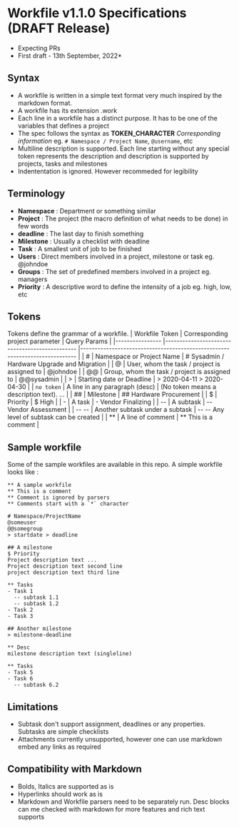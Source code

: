 # Workfile v1.1.0 Specifications (DRAFT Release)
* Expecting PRs
* First draft - 13th September, 2022*

## Syntax
- A workfile is written in a simple text format very much inspired by the markdown format.
- A workfile has its extension .work
- Each line in a workfile has a distinct purpose. It has to be one of the variables that defines a project
- The spec follows the syntax as __TOKEN_CHARACTER__ <space> *Corresponding information* eg. `# Namespace / Project Name`, `@username`, etc
- Multiline description is supported. Each line starting without any special token represents the description and description is supported by projects, tasks and milestones
 - Indententation is ignored. However recommeded for legibility 
  
## Terminology
- **Namespace** : Department or something similar
- **Project** : The project (the macro definition of what needs to be done) in few words
- **deadline** : The last day to finish something
- **Milestone** : Usually a checklist with deadline
- **Task** : A smallest unit of job to be finished 
- **Users** : Direct members involved in a project, milestone or task eg. @johndoe
- **Groups** : The set of predefined members involved in a project eg. managers
- **Priority** : A descriptive word to define the intensity of a job eg. high, low, etc

## Tokens
Tokens define the grammar of a workfile.
| Workfile Token 	| Corresponding project parameter 	| Query Params 	|
|----------------	|-----------------------------------------------	|----------------------------------------------------------------------------	|
| # 	| Namespace or Project Name 	| # Sysadmin / Hardware Upgrade and Migration 	|
| @ 	| User, whom the task / project is assigned to 	| @johndoe 	|
| @@ 	| Group, whom the task / project is assigned to 	| @@sysadmin 	|
| > 	| Starting date or Deadline 	| > 2020-04-11 > 2020-04-30 	|
| `no token` | A line in any paragraph (desc) 	| (No token means a description text). ... 	|
| ## 	| Milestone 	| ## Hardware Procurement 	|
| $ 	| Priority 	| $ High 	|
| - 	| A task 	| - Vendor Finalizing 	|
| -- 	| A subtask 	| -- Vendor Assessment |
| -- -- | Another subtask under a subtask | -- -- Any level of subtask can be created |
| ** | A line of comment | ** This is a comment | 


## Sample workfile
Some of the sample workfiles are available in this repo. A simple workfile looks like :
```
** A sample workfile
** This is a comment
** Comment is ignored by parsers
** Comments start with a `*` character

# Namespace/ProjectName
@someuser
@@somegroup
> startdate > deadline

## A milestone
$ Priority
Project description text ...
Project description text second line
project description text third line

** Tasks
- Task 1
  -- subtask 1.1
  -- subtask 1.2
- Task 2
- Task 3

## Another milestone
> milestone-deadline

** Desc
milestone description text (singleline)

** Tasks
- Task 5
- Task 6
  -- subtask 6.2
```

## Limitations
- Subtask don't support assignment, deadlines or any properties. Subtasks are simple checklists
- Attachments currently unsupported, however one can use markdown embed any links as required

## Compatibility with Markdown
- Bolds, Italics are supported as is
- Hyperlinks should work as is
- Markdown and Workfile parsers need to be separately run. Desc blocks can me checked with markdown for more features and rich text supports


